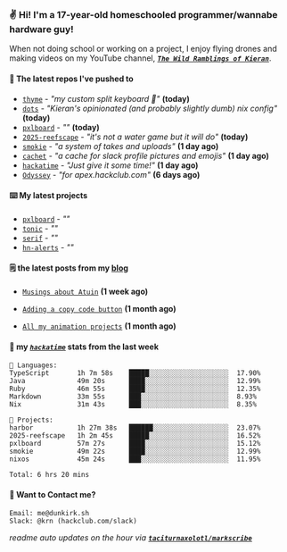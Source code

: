### ✌️ Hi! I'm a 17-year-old homeschooled programmer/wannabe hardware guy!

When not doing school or working on a project, I enjoy flying drones and making videos on my YouTube channel, [**_`The Wild Ramblings of Kieran`_**](https://youtube.com/@kieran.rambles).

#### 👷 The latest repos I've pushed to

- [`thyme`](https://github.com/taciturnaxolotl/thyme) - _"my custom split keyboard 🫶"_ **(today)**
- [`dots`](https://github.com/taciturnaxolotl/dots) - _"Kieran's opinionated (and probably slightly dumb) nix config"_ **(today)**
- [`pxlboard`](https://github.com/taciturnaxolotl/pxlboard) - _""_ **(today)**
- [`2025-reefscape`](https://github.com/df1317/2025-reefscape) - _"it's not a water game but it will do"_ **(today)**
- [`smokie`](https://github.com/taciturnaxolotl/smokie) - _"a system of takes and uploads"_ **(1 day ago)**
- [`cachet`](https://github.com/taciturnaxolotl/cachet) - _"a cache for slack profile pictures and emojis"_ **(1 day ago)**
- [`hackatime`](https://github.com/hackclub/hackatime) - _"Just give it some time!"_ **(1 day ago)**
- [`Odyssey`](https://github.com/MeghanaM4/Odyssey) - _"for apex.hackclub.com"_ **(6 days ago)**

#### ⌨️ My latest projects

- [`pxlboard`](https://github.com/taciturnaxolotl/pxlboard) - _""_
- [`tonic`](https://github.com/taciturnaxolotl/tonic) - _""_
- [`serif`](https://github.com/taciturnaxolotl/serif) - _""_
- [`hn-alerts`](https://github.com/taciturnaxolotl/hn-alerts) - _""_

#### 🗒️ the latest posts from my [blog](https://dunkirk.sh)

- [`Musings about Atuin`](https://dunkirk.sh/blog/atuin/) **(1 week ago)**

- [`Adding a copy code button`](https://dunkirk.sh/blog/adding-a-copy-button/) **(1 month ago)**

- [`All my animation projects`](https://dunkirk.sh/blog/my-animations/) **(1 month ago)**



#### 📡 my [_`hackatime`_](https://waka.hackclub.com) stats from the last week

```text
💾 Languages:
TypeScript       1h 7m 58s    █████░░░░░░░░░░░░░░░░░░░░  17.90%
Java             49m 20s      ████░░░░░░░░░░░░░░░░░░░░░  12.99%
Ruby             46m 55s      ████░░░░░░░░░░░░░░░░░░░░░  12.35%
Markdown         33m 55s      ███░░░░░░░░░░░░░░░░░░░░░░  8.93%
Nix              31m 43s      ███░░░░░░░░░░░░░░░░░░░░░░  8.35%

💼 Projects:
harbor           1h 27m 38s   ██████░░░░░░░░░░░░░░░░░░░  23.07%
2025-reefscape   1h 2m 45s    █████░░░░░░░░░░░░░░░░░░░░  16.52%
pxlboard         57m 27s      ████░░░░░░░░░░░░░░░░░░░░░  15.12%
smokie           49m 22s      ████░░░░░░░░░░░░░░░░░░░░░  12.99%
nixos            45m 24s      ███░░░░░░░░░░░░░░░░░░░░░░  11.95%

Total: 6 hrs 20 mins
```

#### 📮 Want to Contact me?

```text
Email: me@dunkirk.sh
Slack: @krn (hackclub.com/slack)
```

_readme auto updates on the hour via [**`taciturnaxolotl/markscribe`**](https://github.com/taciturnaxolotl/markscribe)_
